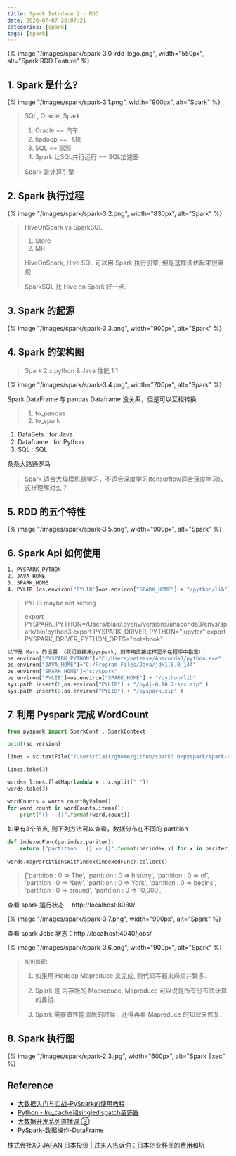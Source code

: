 ```yaml
---
title: Spark Intrduce 2 - RDD
date: 2020-07-07 20:07:21
categories: [spark]
tags: [spark]
---
```



{% image "/images/spark/spark-3.0-rdd-logo.png", width="550px", alt="Spark RDD Feature" %}

<!--more-->

## 1. Spark 是什么?

{% image "/images/spark/spark-3.1.png", width="900px", alt="Spark" %}

> SQL, Oracle, Spark
> 
>  1. Oracle == 汽车
>  2. hadoop == 飞机
>  3. SQL == 驾照
>  4. Spark 让SQL并行运行 == SQL加速器
> 
> Spark 是计算引擎

## 2. Spark 执行过程

{% image "/images/spark/spark-3.2.png", width="830px", alt="Spark" %}

> HiveOnSpark vs SparkSQL
>
>   1. Store
>   2. MR
> 
> HiveOnSpark, Hive SQL 可以用 Spark 执行引擎, 但是这样调优起来很麻烦
> 
> SparkSQL 比 Hive on Spark 好一点.

## 3. Spark 的起源

{% image "/images/spark/spark-3.3.png", width="900px", alt="Spark" %}

## 4. Spark 的架构图

> Spark 2.x python & Java 性能 1:1

{% image "/images/spark/spark-3.4.png", width="700px", alt="Spark" %}

Spark DataFrame 与 pandas Dataframe 没关系，但是可以互相转换

> 1. to_pandas
> 2. to_spark

 1. DataSets : for Java
 2. Dataframe : for Python
 3. SQL : SQL 

 条条大路通罗马
 
 > Spark 适合大规模机器学习，不适合深度学习(tensorflow适合深度学习)，这样理解对么？

## 5. RDD 的五个特性

{% image "/images/spark/spark-3.5.png", width="900px", alt="Spark" %}

## 6. Spark Api 如何使用

```bash
1. PYSPARK_PYTHON
2. JAVA_HOME
3. SPARK_HOME
4. PYLIB (os.environ["PYLIB"]=os.environ["SPARK_HOME"] + "/python/lib")
```

> PYLIB maybe not setting
>
> export PYSPARK_PYTHON=/Users/blair/.pyenv/versions/anaconda3/envs/spark/bin/python3
> export PYSPARK_DRIVER_PYTHON="jupyter"
> export PYSPARK_DRIVER_PYTHON_OPTS="notebook"

```python
以下是 Mars 的设置 （我们直接用pyspark, 则不用直接这样显示在程序中指定）：
os.environ["PYSPARK_PYTHON"]="C:/Users/netease/Anaconda3/python.exe"
os.environ["JAVA_HOME"]="C:/Program Files/Java/jdk1.8.0_144"
os.environ["SPARK_HOME"]="c:/spark"
os.environ["PYLIB"]=os.environ["SPARK_HOME"] + "/python/lib"
sys.path.insert(0,os.environ["PYLIB"] + "/py4j-0.10.7-src.zip" )
sys.path.insert(0,os.environ["PYLIB"] + "/pyspark.zip" )
```

## 7. 利用 Pyspark 完成 WordCount 

```python
from pyspark import SparkConf , SparkContext

print(sc.version)

lines = sc.textFile("/Users/blair/ghome/github/spark3.0/pyspark/spark-src/word_count.text", 2)

lines.take(3)

words= lines.flatMap(lambda x : x.split(" "))
words.take(3)

wordCounts = words.countByValue()
for word,count in wordCounts.items():
    print("{} : {}".format(word,count))
```

如果有3个节点, 则下列方法可以查看，数据分布在不同的 partition

```python
def indexedFunc(parindex,pariter):
    return ["partition : {} => {}".format(parindex,x) for x in pariter]
    
words.mapPartitionsWithIndex(indexedFunc).collect()
```

> ['partition : 0 => The',
> 'partition : 0 => history',
> 'partition : 0 => of',
> 'partition : 0 => New',
> 'partition : 0 => York',
> 'partition : 0 => begins',
> 'partition : 0 => around',
> 'partition : 0 => 10,000',

查看 spark 运行状态： http://localhost:8080/

{% image "/images/spark/spark-3.7.png", width="900px", alt="Spark" %}

查看 spark Jobs 状态：http://localhost:4040/jobs/

{% image "/images/spark/spark-3.6.png", width="900px", alt="Spark" %}

> `知识摘要`:
> 1. 如果用 Hadoop Mapreduce 来完成, 则代码写起来麻烦并繁多.
> 
> 2. Spark 是 内存版的 Mapreduce, Mapreduce 可以说是所有分布式计算的鼻祖.
> 
> 3. Spark 需要做性能调优的时候，还得再看 Mapreduce 的知识来修复.

## 8. Spark 执行图

{% image "/images/spark/spark-2.3.jpg", width="600px", alt="Spark Exec" %}


## Reference

- [大数据入门与实战-PySpark的使用教程](https://www.jianshu.com/p/5a42fe0eed4d)
- [Python - lru_cache和singledispatch装饰器](https://zhuanlan.zhihu.com/p/27643991)
- [大数据开发系列直播课 ③](https://study.163.com/course/courseMain.htm?courseId=1209979905)
- [PySpark-数据操作-DataFrame](https://www.jianshu.com/p/f79838ddb534)

[株式会社XG JAPAN 日本投资 | 过来人告诉你：日本创业移民的费用和坑](https://www.youtube.com/watch?v=plLTqfBIlqg)